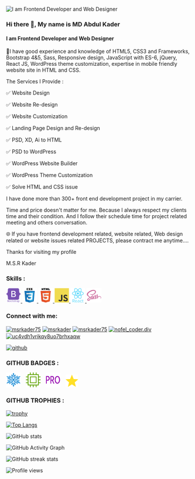 ![I am Frontend Developer and Web Designer](https://media-exp1.licdn.com/dms/image/C5616AQFTxH-fwCQqpg/profile-displaybackgroundimage-shrink_200_800/0/1644451035052?e=1649894400&v=beta&t=gRol0f4RCnIE_IbHfHsZWn2_Zw1I4Uz2qcqn4aSDxBQ)

### Hi there 👋, My name is MD Abdul Kader
#### I am Frontend Developer and Web Designer

💠I have good experience and knowledge of HTML5, CSS3 and Frameworks, Bootstrap 4&5, Sass, Responsive design, JavaScript with ES-6, jQuery, React JS, WordPress theme customization, expertise in mobile friendly website site in HTML and CSS.

The Services I Provide :

✅ Website Design

✅ Website Re-design

✅ Website Customization

✅ Landing Page Design and Re-design

✅ PSD, XD, Ai to HTML

✅ PSD to WordPress

✅ WordPress Website Builder

✅ WordPress Theme Customization

✅ Solve HTML and CSS issue

I have done more than 300+ front end development project in my carrier.

Time and price doesn't matter for me. Because I always respect my clients time and their condition. And I follow their schedule time for project related meeting and others conversation.

🌐 If you have frontend development related, website related, Web design related or website issues related PROJECTS, please contract me anytime....

Thanks for visiting my profile

M.S.R Kader

<h3 align="left">Skills :</h3>
<p align="left"> <a href="https://getbootstrap.com" target="_blank" rel="noreferrer"> <img src="https://raw.githubusercontent.com/devicons/devicon/master/icons/bootstrap/bootstrap-plain-wordmark.svg" alt="bootstrap" width="40" height="40"/> </a> <a href="https://www.w3schools.com/css/" target="_blank" rel="noreferrer"> <img src="https://raw.githubusercontent.com/devicons/devicon/master/icons/css3/css3-original-wordmark.svg" alt="css3" width="40" height="40"/> </a> <a href="https://www.w3.org/html/" target="_blank" rel="noreferrer"> <img src="https://raw.githubusercontent.com/devicons/devicon/master/icons/html5/html5-original-wordmark.svg" alt="html5" width="40" height="40"/> </a> <a href="https://developer.mozilla.org/en-US/docs/Web/JavaScript" target="_blank" rel="noreferrer"> <img src="https://raw.githubusercontent.com/devicons/devicon/master/icons/javascript/javascript-original.svg" alt="javascript" width="40" height="40"/> </a> <a href="https://reactjs.org/" target="_blank" rel="noreferrer"> <img src="https://raw.githubusercontent.com/devicons/devicon/master/icons/react/react-original-wordmark.svg" alt="react" width="40" height="40"/> </a> <a href="https://sass-lang.com" target="_blank" rel="noreferrer"> <img src="https://raw.githubusercontent.com/devicons/devicon/master/icons/sass/sass-original.svg" alt="sass" width="40" height="40"/> </a> </p>


<h3 align="left">Connect with me:</h3>
<p align="left">
<a href="https://twitter.com/msrkader75" target="blank"><img align="center" src="https://raw.githubusercontent.com/rahuldkjain/github-profile-readme-generator/master/src/images/icons/Social/twitter.svg" alt="msrkader75" height="30" width="40" /></a>
<a href="https://linkedin.com/in/msrkader" target="blank"><img align="center" src="https://raw.githubusercontent.com/rahuldkjain/github-profile-readme-generator/master/src/images/icons/Social/linked-in-alt.svg" alt="msrkader" height="30" width="40" /></a>
<a href="https://fb.com/msrkader75" target="blank"><img align="center" src="https://raw.githubusercontent.com/rahuldkjain/github-profile-readme-generator/master/src/images/icons/Social/facebook.svg" alt="msrkader75" height="30" width="40" /></a>
<a href="https://instagram.com/nofel_coder.div" target="blank"><img align="center" src="https://raw.githubusercontent.com/rahuldkjain/github-profile-readme-generator/master/src/images/icons/Social/instagram.svg" alt="nofel_coder.div" height="30" width="40" /></a>
<a href="https://www.youtube.com/c/uc4vdh1vrikqy8uo7brhxaqw" target="blank"><img align="center" src="https://raw.githubusercontent.com/rahuldkjain/github-profile-readme-generator/master/src/images/icons/Social/youtube.svg" alt="uc4vdh1vrikqy8uo7brhxaqw" height="30" width="40" /></a>
  
[<img src='https://cdn.jsdelivr.net/npm/simple-icons@3.0.1/icons/github.svg' alt='github' height='40'>](https://github.com/nofelmedia)
  
</p>

<h3 align="left">GITHUB BADGES :</h3>
<a href='https://archiveprogram.github.com/'><img src='https://raw.githubusercontent.com/acervenky/animated-github-badges/master/assets/acbadge.gif' width='40' height='40'></a> <a href='https://docs.github.com/en/developers'><img src='https://raw.githubusercontent.com/acervenky/animated-github-badges/master/assets/devbadge.gif' width='40' height='40'></a> <a href='https://github.com/pricing'><img src='https://raw.githubusercontent.com/acervenky/animated-github-badges/master/assets/pro.gif' width='40' height='40'></a> <a href='https://stars.github.com/'><img src='https://raw.githubusercontent.com/acervenky/animated-github-badges/master/assets/starbadge.gif' width='35' height='35'></a> 


<h3 align="left">GITHUB TROPHIES :</h3>

[![trophy](https://github-profile-trophy.vercel.app/?username=nofelmedia)](https://github.com/ryo-ma/github-profile-trophy)

[![Top Langs](https://github-readme-stats.vercel.app/api/top-langs/?username=nofelmedia)](https://github.com/anuraghazra/github-readme-stats)

![GitHub stats](https://github-readme-stats.vercel.app/api?username=nofelmedia&show_icons=true&count_private=true)  

![GitHub Activity Graph](https://activity-graph.herokuapp.com/graph?username=nofelmedia)  

![GitHub streak stats](https://github-readme-streak-stats.herokuapp.com/?user=nofelmedia)  

![Profile views](https://gpvc.arturio.dev/nofelmedia)  
